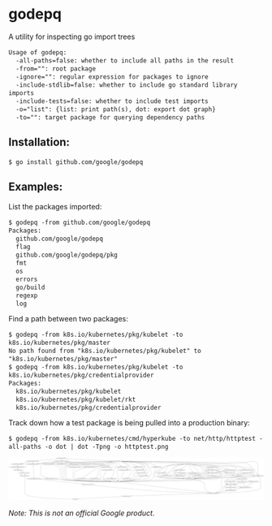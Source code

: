 # godepq

A utility for inspecting go import trees

```
Usage of godepq:
  -all-paths=false: whether to include all paths in the result
  -from="": root package
  -ignore="": regular expression for packages to ignore
  -include-stdlib=false: whether to include go standard library imports
  -include-tests=false: whether to include test imports
  -o="list": {list: print path(s), dot: export dot graph}
  -to="": target package for querying dependency paths
```

## Installation:

```
$ go install github.com/google/godepq
```

## Examples:

List the packages imported:
```
$ godepq -from github.com/google/godepq
Packages:
  github.com/google/godepq
  flag
  github.com/google/godepq/pkg
  fmt
  os
  errors
  go/build
  regexp
  log
```

Find a path between two packages:
```
$ godepq -from k8s.io/kubernetes/pkg/kubelet -to k8s.io/kubernetes/pkg/master
No path found from "k8s.io/kubernetes/pkg/kubelet" to "k8s.io/kubernetes/pkg/master"
$ godepq -from k8s.io/kubernetes/pkg/kubelet -to k8s.io/kubernetes/pkg/credentialprovider
Packages:
  k8s.io/kubernetes/pkg/kubelet
  k8s.io/kubernetes/pkg/kubelet/rkt
  k8s.io/kubernetes/pkg/credentialprovider
```

Track down how a test package is being pulled into a production binary:
```
$ godepq -from k8s.io/kubernetes/cmd/hyperkube -to net/http/httptest -all-paths -o dot | dot -Tpng -o httptest.png
```

![example output](example.png)

*Note: This is not an official Google product.*
